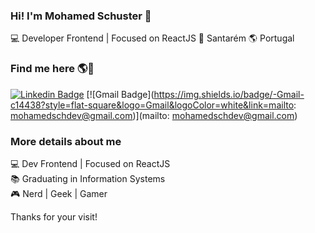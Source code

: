 ### Hi! I'm Mohamed Schuster 👋

💻 Developer Frontend | Focused on ReactJS 🏡 Santarém 🌎 Portugal

### Find me here 🌎💬

[![Linkedin Badge](https://img.shields.io/badge/-LinkedIn-blue?style=flat-square&logo=Linkedin&logoColor=white&link=https://www.linkedin.com/in/mohamed-schuster-411995129/)](https://www.linkedin.com/in/mohamed-schuster-411995129/)
[![Gmail Badge](https://img.shields.io/badge/-Gmail-c14438?style=flat-square&logo=Gmail&logoColor=white&link=mailto: mohamedschdev@gmail.com)](mailto: mohamedschdev@gmail.com)


### More details about me

💻 Dev Frontend | Focused on ReactJS<br>
📚 Graduating in Information Systems<br>
🎮 Nerd | Geek | Gamer<br>

Thanks for your visit!
</samp>
